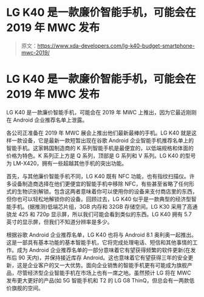 # LG K40 是一款廉价智能手机，可能会在 2019 年 MWC 发布

> 原文：<https://www.xda-developers.com/lg-k40-budget-smartphone-mwc-2019/>

# LG K40 是一款廉价智能手机，可能会在 2019 年 MWC 发布

LG K40 是一款廉价智能手机，可能会在 2019 年 MWC 上推出，因为它最近刚刚在 Android 企业推荐名单上泄露。

各公司正准备在 2019 年 MWC 展会上推出他们最新最棒的手机。LG K40 就是这样一款设备，它是最新一款短暂出现在谷歌 Android 企业智能手机推荐名单上的智能手机。这家韩国制造商的 K 系列智能手机是最便宜的，以低端规格和体面的价格为特色。K 系列正上方是 Q 系列，顶部是 G 系列和 V 系列。LG K40 的型号为 LM-X420，拥有一些超越其他手机的突出功能。

首先，与其他廉价智能手机不同，LG K40 既有 NFC 功能，也有指纹扫描仪。许多设备制造商选择在他们更便宜的智能手机中移除 NFC，有些甚至省略了任何形式的生物识别解锁。包含这两者意味着你可以使用你的设备来支付商店里的东西，但你也可以轻松地解锁你的设备。回顾过去，LG K40 似乎是一款典型的经济型智能手机。(据推测)低端芯片组，3GB 内存和 32GB 存储空间。LG K30 采用了高通骁龙 425 和 720p 显示屏，所以我们可能会看到类似的东西。LG K40 拥有 5.7 英寸的显示屏，但我们不知道分辨率是多少。

根据谷歌 Android 企业推荐名单，LG K40 也将与 Android 8.1 奥利奥一起推出。这是一部具有基本功能的基本智能手机，它将完成处理电话、短信和其他事情的工作。成为 Android 企业推荐名单的一部分意味着它有望获得频繁的软件更新(在发布后 90 天内)，并保持接近库存 Android。这也意味着它有望获得三年的安全更新，这是企业客户的又一大优势。面向企业销售的智能手机更有可能成为旗舰产品，尽管经济型企业智能手机在市场上也有一席之地。虽然预计 LG 将在 MWC 发布更大更好的产品(如 5G 智能手机和 T2 的 LG G8 ThinQ，但总会有一两款低价旗舰的空间。